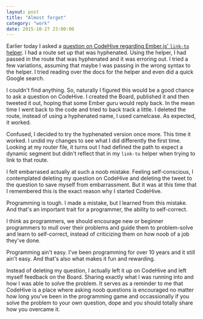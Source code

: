 ```yaml
---
layout: post
title: "Almost forgot"
category: "work"
date: 2015-10-27 23:00:00
---
```


Earlier today I asked a [question on CodeHive regarding Ember.js' `link-to`
helper](https://www.codehive.io/boards/DfnxGw8). I had a route set up that was hyphenated. Using the helper, I had passed in the route that was hyphenated and it was erroring out. I tried a few variations, assuming that maybe I was passing in the wrong syntax to the helper. I tried reading over the docs for the helper and even did a quick Google search.

I couldn't find anything. So, naturally I figured this would be a good chance to ask a question on CodeHive. I created the Board, published it and then tweeted it out, hoping that some Ember guru would reply back. In the mean time I went back to the code and tried to back track a little. I deleted the route, instead of using a hyphenated name, I used camelcase. As expected, it worked.

Confused, I decided to try the hyphenated version once more. This time it worked. I undid my changes to see what I did differently the first time. Looking at my router file, it turns out I had defined the path to expect a dynamic segment but didn't reflect that in my `link-to` helper when trying to link to that route.

I felt embarrased actually at such a noob mistake. Feeling self-conscious, I
contemplated deleting my question on CodeHive and deleting the tweet to the
question to save myself from embarrassment. But it was at this time that I remembered this is the exact reason why I started CodeHive.

Programming is tough. I made a mistake, but I learned from this mistake. And that's an important trait for a programmer, the ability to self-correct.

I think as programmers, we should encourage new or beginner programmers to mull over their problems and guide them to problem-solve and learn to self-correct, instead of criticizing them on how noob of a job they've done.

Programming ain't easy. I've been programming for over 10 years and it still ain't easy. And that's also what makes it fun and rewarding.

Instead of deleting my question, I actually left it up on CodeHive and left
myself feedback on the Board. Sharing exactly what I was running into and how I
was able to solve the problem. It serves as a reminder to me that CodeHive is a
place where asking noob questions is encouraged no matter how long you've been
in the programming game and occassionally if you solve
the problem to your own question, dope and you should totally share how you overcame it.
